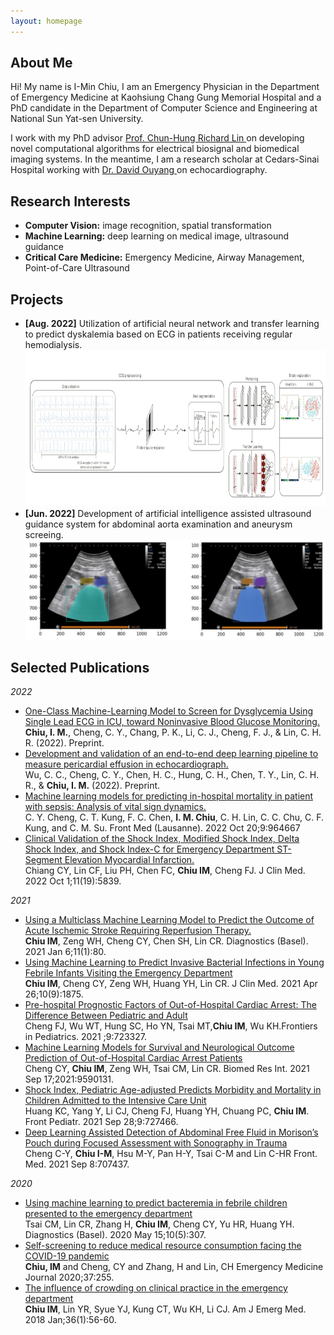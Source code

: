 ```yaml
---
layout: homepage
---
```


## About Me

Hi! My name is I-Min Chiu, I am an Emergency Physician in the Department of Emergency Medicine at Kaohsiung Chang Gung Memorial Hospital
and a PhD candidate in the Department of Computer Science and Engineering at National Sun Yat-sen University. <br>

I work with my PhD advisor <a href="https://sites.google.com/mail.cse.nsysu.edu.tw/drrichardlin/%E9%A6%96%E9%A0%81?authuser=0"> Prof. Chun-Hung Richard Lin </a> on developing novel computational algorithms for electrical biosignal and biomedical imaging systems. In the meantime, I am a research scholar at Cedars-Sinai Hospital working with <a href="https://researchers.cedars-sinai.edu/David.Ouyang?_ga=2.249926401.609056618.1668391608-571885951.1668391608&ppn=Y3Mtb3JnOmNlZGFycy1zaW5haTpwcm92aWRlcjpwcm92aWRlci1iaW8tcGFnZTpkYS1vdXlhbmctMzMzMzM1NQ%3D%3D">Dr. David Ouyang </a> on echocardiography.

## Research Interests

- **Computer Vision:** image recognition, spatial transformation
- **Machine Learning:** deep learning on medical image, ultrasound guidance
- **Critical Care Medicine:** Emergency Medicine, Airway Management, Point-of-Care Ultrasound

## Projects

- **[Aug. 2022]** Utilization of artificial neural network and transfer learning to predict dyskalemia based on ECG in patients receiving regular hemodialysis.<img src="assets/img/1_largest.png" width="1800" height="250">
- **[Jun. 2022]** Development of artificial intelligence assisted ultrasound guidance system for abdominal aorta examination and aneurysm screeing.<img src="/assets/img/2-large.jpg"/>


## Selected Publications

<i style="color:808080">2022</i>
- [One-Class Machine-Learning Model to Screen for Dysglycemia Using Single Lead ECG in ICU, toward Noninvasive Blood Glucose Monitoring.](https://europepmc.org/article/ppr/ppr527151)<br><b>Chiu, I. M.</b>, Cheng, C. Y., Chang, P. K., Li, C. J., Cheng, F. J., & Lin, C. H. R. (2022). Preprint.
- [Development and validation of an end-to-end deep learning pipeline to measure pericardial effusion in echocardiograph.](https://www.medrxiv.org/content/10.1101/2022.08.13.22278732v1)<br> Wu, C. C., Cheng, C. Y., Chen, H. C., Hung, C. H., Chen, T. Y., Lin, C. H. R., & <b>Chiu, I. M.</b> (2022). Preprint.
- [Machine learning models for predicting in-hospital mortality in patient with sepsis: Analysis of vital sign dynamics.](https://www.ncbi.nlm.nih.gov/pmc/articles/PMC9631306/)<br> C. Y. Cheng, C. T. Kung, F. C. Chen, <b>I. M. Chiu</b>, C. H. Lin, C. C. Chu, C. F. Kung, and C. M. Su. Front Med (Lausanne). 2022 Oct 20;9:964667
- [Clinical Validation of the Shock Index, Modified Shock Index, Delta Shock Index, and Shock Index-C for Emergency Department ST-Segment Elevation Myocardial Infarction.](https://pubmed.ncbi.nlm.nih.gov/36233705/)<br> Chiang CY, Lin CF, Liu PH, Chen FC, <b>Chiu IM</b>, Cheng FJ. J Clin Med. 2022 Oct 1;11(19):5839.

<i style="color:808080">2021</i>
- [Using a Multiclass Machine Learning Model to Predict the Outcome of Acute Ischemic Stroke Requiring Reperfusion Therapy.](https://pubmed.ncbi.nlm.nih.gov/33419013/)
 <br><b>Chiu IM</b>, Zeng WH, Cheng CY, Chen SH, Lin CR.   Diagnostics (Basel). 2021 Jan 6;11(1):80.
- [Using Machine Learning to Predict Invasive Bacterial Infections in Young Febrile Infants Visiting the Emergency Department](https://pubmed.ncbi.nlm.nih.gov/33925973/)<br><b>Chiu IM</b>, Cheng CY, Zeng WH, Huang YH, Lin CR.   J Clin Med. 2021 Apr 26;10(9):1875.
- [Pre-hospital Prognostic Factors of Out-of-Hospital Cardiac Arrest: The Difference Between Pediatric and Adult](https://europepmc.org/article/med/34746054)<br>Cheng FJ, Wu WT, Hung SC, Ho YN, Tsai MT,<b>Chiu IM</b>, Wu KH.Frontiers in Pediatrics. 2021 ;9:723327.
- [Machine Learning Models for Survival and Neurological Outcome Prediction of Out-of-Hospital Cardiac Arrest Patients](https://pubmed.ncbi.nlm.nih.gov/34589553/)<br> Cheng CY, <b>Chiu IM</b>, Zeng WH, Tsai CM, Lin CR.  Biomed Res Int. 2021 Sep 17;2021:9590131.
- [Shock Index, Pediatric Age-adjusted Predicts Morbidity and Mortality in Children Admitted to the Intensive Care Unit](https://pubmed.ncbi.nlm.nih.gov/34650944/) <br>Huang KC, Yang Y, Li CJ, Cheng FJ, Huang YH, Chuang PC, <b>Chiu IM</b>.   Front Pediatr. 2021 Sep 28;9:727466.
- [Deep Learning Assisted Detection of Abdominal Free Fluid in Morison’s Pouch during Focused Assessment with Sonography in Trauma](https://www.frontiersin.org/articles/10.3389/fmed.2021.707437/full)<br>Cheng C-Y, <b>Chiu I-M</b>, Hsu M-Y, Pan H-Y, Tsai C-M and Lin C-HR    Front. Med. 2021 Sep 8:707437.

<i style="color:808080">2020</i>
- [Using machine learning to predict bacteremia in febrile children presented to the emergency department](https://pubmed.ncbi.nlm.nih.gov/32429293/)<br>Tsai CM, Lin CR, Zhang H, <b>Chiu IM</b>, Cheng CY, Yu HR, Huang YH.   Diagnostics (Basel). 2020 May 15;10(5):307.
- [Self-screening to reduce medical resource consumption facing the COVID-19 pandemic](https://emj.bmj.com/content/37/5/255)<br><b>Chiu, IM</b> and Cheng, CY and Zhang, H and Lin, CH    Emergency Medicine Journal 2020;37:255.
- [The influence of crowding on clinical practice in the emergency department](https://pubmed.ncbi.nlm.nih.gov/28705743/)<br><b>Chiu IM</b>, Lin YR, Syue YJ, Kung CT, Wu KH, Li CJ.    Am J Emerg Med. 2018 Jan;36(1):56-60.
